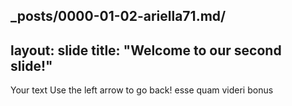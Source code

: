 _posts/0000-01-02-ariella71.md/
---
layout: slide
title: "Welcome to our second slide!"
---
Your text
Use the left arrow to go back!
esse quam videri bonus
